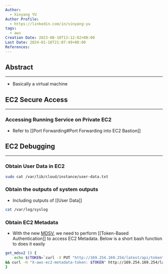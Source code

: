 ```yaml
---
Author:
  - Xinyang YU
Author Profile:
  - https://linkedin.com/in/xinyang-yu
tags:
  - aws
Creation Date: 2023-08-10T13:12:02+08:00
Last Date: 2024-01-16T21:07:49+08:00
References: 
---
```

## Abstract
---
- Basically a virtual machine 


## EC2 Secure Access
---
### Accessing Running Service on Private EC2
- Refer to [[Port Forwarding#Port Forwarding into EC2 Bastion]]


## EC2 Debugging
---
### Obtain User Data in EC2
```bash
sudo cat /var/lib/cloud/instance/user-data.txt
```

### Obtain the outputs of system outputs
- Including outputs of [[User Data]]
```bash
cat /var/log/syslog
```

### Obtain EC2 Metadata
- With the new [MDSV](https://docs.aws.amazon.com/AWSEC2/latest/UserGuide/configuring-instance-metadata-service.html), we need to perform [[Token-Based Authentication]] to access EC2 Metadata. Below is a short bash function to does it easily
```bash
get_mdsv2 () {
	echo $(TOKEN=`curl -X PUT "http://169.254.169.254/latest/api/token" -H "X-aws-ec2-metadata-token-ttl-seconds: 21600" 2>/dev/null` \
&& curl -H "X-aws-ec2-metadata-token: $TOKEN" http://169.254.169.254/latest/meta-data/${1} 2>/dev/null)
}
```
